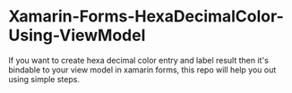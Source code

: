 # Xamarin-Forms-HexaDecimalColor-Using-ViewModel
If you want to create hexa decimal color entry and label result then it's bindable to your view model in xamarin forms, this repo will help you out using simple steps.
